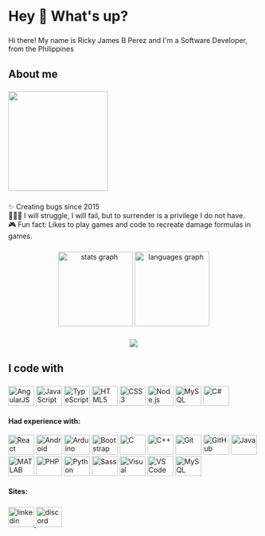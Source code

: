 <h1 align="left">Hey 👋 What's up?</h1>

###

<p align="left">Hi there! My name is Ricky James B Perez and I'm a Software Developer, from the Philippines</p>

###

<h2 align="left">About me</h2>

###

<div align="left">
  <img height="200" src="https://avatars.githubusercontent.com/u/36735566?s=400&u=3ac54c28a1548ecb8dbcfef7390ff1359f2c8842&v=4"  />
</div>

###

<p align="left">✨ Creating bugs since 2015<br>🏋🏾‍♂️ I will struggle, I will fail, but to surrender is a privilege I do not have.<br>🎮 Fun fact: Likes to play games and code to recreate damage formulas in games.</p>

###

<div align="center">
  <img src="https://github-readme-stats.vercel.app/api?hide_title=false&hide_rank=false&show_icons=true&include_all_commits=true&count_private=true&disable_animations=false&theme=dracula&locale=en&hide_border=false&username=RageKingBanana" height="150" alt="stats graph"  />
  <img src="https://github-readme-stats.vercel.app/api/top-langs?locale=en&hide_title=false&layout=compact&card_width=320&langs_count=10&theme=dracula&hide_border=false&username=RageKingBanana" height="150" alt="languages graph"  />
</div>

###

<div align="center">
  <img src="https://profile-counter.glitch.me/RageKingBanana/count.svg?"  />
</div>

###

<h2 align="left">I code with</h2>

###
<div align="left">
  <img src="https://cdn.jsdelivr.net/gh/devicons/devicon/icons/angularjs/angularjs-original.svg" height="40" width="52" alt="AngularJS" />
  <img src="https://cdn.jsdelivr.net/gh/devicons/devicon/icons/javascript/javascript-original.svg" height="40" width="52" alt="JavaScript" />
  <img src="https://cdn.jsdelivr.net/gh/devicons/devicon/icons/typescript/typescript-original.svg" height="40" width="52" alt="TypeScript" />
  <img src="https://cdn.jsdelivr.net/gh/devicons/devicon/icons/html5/html5-original.svg" height="40" width="52" alt="HTML5" />
  <img src="https://cdn.jsdelivr.net/gh/devicons/devicon/icons/css3/css3-original.svg" height="40" width="52" alt="CSS3" />
  <img src="https://cdn.jsdelivr.net/gh/devicons/devicon/icons/nodejs/nodejs-original.svg" height="40" width="52" alt="Node.js" />
  <img src="https://cdn.jsdelivr.net/gh/devicons/devicon/icons/mysql/mysql-original.svg" height="40" width="52" alt="MySQL logo" />
  <img src="https://cdn.jsdelivr.net/gh/devicons/devicon/icons/csharp/csharp-original.svg" height="40" width="52" alt="C#" />
</div>

<h4 align="left">Had experience with:</h4>

<div align="left">
  <img src="https://cdn.jsdelivr.net/gh/devicons/devicon/icons/react/react-original.svg" height="40" width="52" alt="React" />
  <img src="https://cdn.jsdelivr.net/gh/devicons/devicon/icons/android/android-original.svg" height="40" width="52" alt="Android" />
  <img src="https://cdn.jsdelivr.net/gh/devicons/devicon/icons/arduino/arduino-original.svg" height="40" width="52" alt="Arduino" />
  <img src="https://cdn.jsdelivr.net/gh/devicons/devicon/icons/bootstrap/bootstrap-original.svg" height="40" width="52" alt="Bootstrap" />
  <img src="https://cdn.jsdelivr.net/gh/devicons/devicon/icons/c/c-original.svg" height="40" width="52" alt="C" />
  <img src="https://cdn.jsdelivr.net/gh/devicons/devicon/icons/cplusplus/cplusplus-original.svg" height="40" width="52" alt="C++" />
  <img src="https://cdn.jsdelivr.net/gh/devicons/devicon/icons/git/git-original.svg" height="40" width="52" alt="Git" />
  <img src="https://cdn.jsdelivr.net/gh/devicons/devicon/icons/github/github-original.svg" height="40" width="52" alt="GitHub" />
  <img src="https://cdn.jsdelivr.net/gh/devicons/devicon/icons/java/java-original.svg" height="40" width="52" alt="Java" />
  <img src="https://cdn.jsdelivr.net/gh/devicons/devicon/icons/matlab/matlab-original.svg" height="40" width="52" alt="MATLAB" />
  <img src="https://cdn.jsdelivr.net/gh/devicons/devicon/icons/php/php-original.svg" height="40" width="52" alt="PHP" />
  <img src="https://cdn.jsdelivr.net/gh/devicons/devicon/icons/python/python-original.svg" height="40" width="52" alt="Python" />
  <img src="https://cdn.jsdelivr.net/gh/devicons/devicon/icons/sass/sass-original.svg" height="40" width="52" alt="Sass" />
  <img src="https://cdn.jsdelivr.net/gh/devicons/devicon/icons/visualstudio/visualstudio-plain.svg" height="40" width="52" alt="Visual Studio" />
  <img src="https://cdn.jsdelivr.net/gh/devicons/devicon/icons/vscode/vscode-original.svg" height="40" width="52" alt="VS Code" />
  <img src="https://cdn.jsdelivr.net/gh/devicons/devicon/icons/mysql/mysql-original.svg" height="40" width="52" alt="MySQL" />
</div>

<h4 align="left">Sites:</h4>


###

<div align="left">
  <a href="https://www.linkedin.com/in/rickyjamesperez/" target="_blank">
    <img src="https://raw.githubusercontent.com/maurodesouza/profile-readme-generator/master/src/assets/icons/social/linkedin/default.svg" width="52" height="40" alt="linkedin logo"  />
  </a>
  <a href="https://discord.com/users/441211862453977088" target="_blank">
    <img src="https://raw.githubusercontent.com/maurodesouza/profile-readme-generator/master/src/assets/icons/social/discord/default.svg" width="52" height="40" alt="discord logo"  />
  </a>
</div>

###
